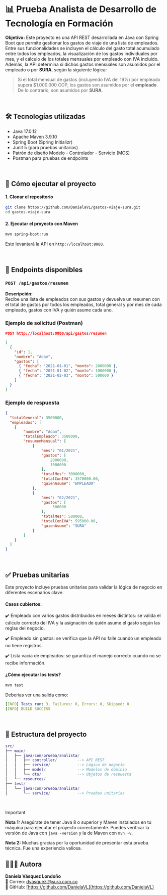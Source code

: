 # 📊 Prueba Analista de Desarrollo de Tecnología en Formación

**Objetivo:** 
Este proyecto es una API REST desarrollada en Java con Spring Boot que permite gestionar los gastos de viaje de una lista de empleados. Entre sus funcionalidades se incluyen el cálculo del gasto total acumulado entre todos los empleados, la visualización de los gastos individuales por mes, y el cálculo de los totales mensuales por empleado con IVA incluido. Además, la API determina si dichos gastos mensuales son asumidos por el empleado o por **SURA**, según la siguiente lógica:

> Si el total mensual de gastos (incluyendo IVA del 19%) por empleado supera $1.000.000 COP, los gastos son asumidos por el **empleado**. De lo contrario, son asumidos por **SURA**.

</br>

## 🛠️ Tecnologías utilizadas

- Java 17.0.12
- Apache Maven 3.9.10
- Spring Boot (Spring Initializr)
- Junit 5 (para pruebas unitarias)
- Patrón de diseño Modelo - Controlador - Servicio (MCS)
- Postman para pruebas de endpoints

</br>

## 🚀 Cómo ejecutar el proyecto

#### 1. Clonar el repositorio

```bash
git clone https://github.com/DanielaVL/gastos-viaje-sura.git
cd gastos-viaje-sura
``` 

#### 2. Ejecutar el proyecto con Maven

```bash
mvn spring-boot:run
```

Esto levantará la API en `http://localhost:8080`.

</br>

## 🔌 Endpoints disponibles

### `POST /api/gastos/resumen`

**Descripción:**  
Recibe una lista de empleados con sus gastos y devuelve un resumen con el total de gastos por todos los empleados, total general y por mes de cada empleado, gastos con IVA y quién asume cada uno.


### Ejemplo de solicitud (Postman)

```json
POST http://localhost:8080/api/gastos/resumen

[
  {
    "id": 1,
    "nombre": "Adam",
    "gastos": [
      { "fecha": "2021-01-01", "monto": 2000000 },
      { "fecha": "2021-01-02", "monto": 1000000 },
      { "fecha": "2021-02-03", "monto": 500000 }
    ]
  }
]
```
### Ejemplo de respuesta

```json
{
  "totalGeneral": 3500000,
  "empleados": [
    {
        "nombre": "Adam",
        "totalEmpleado": 3500000,
        "resumenMensual": [
            {
                "mes": "01/2021",
                "gastos": [
                    2000000,
                    1000000
                ],
                "totalMes": 3000000,
                "totalConIVA": 3570000.00,
                "quienAsume": "EMPLEADO"
            },
            {
                "mes": "02/2021",
                "gastos": [
                     500000
                ],
                "totalMes": 500000,
                "totalConIVA": 595000.00,
                "quienAsume": "SURA"
            }
        ]
    }
  ]
}
```
</br>

## ✅ Pruebas unitarias
Este proyecto incluye pruebas unitarias para validar la lógica de negocio en diferentes escenarios clave.

#### Casos cubiertos:
✔️ Empleado con varios gastos distribuidos en meses distintos: se valida el cálculo correcto del IVA y la asignación de quién asume el gasto según las reglas del negocio.

✔️ Empleado sin gastos: se verifica que la API no falle cuando un empleado no tiene registros.

✔️ Lista vacía de empleados: se garantiza el manejo correcto cuando no se recibe información.

#### ¿Cómo ejecutar los tests?
```bash
mvn test
```

Deberías ver una salida como:

```yaml
[INFO] Tests run: 3, Failures: 0, Errors: 0, Skipped: 0
[INFO] BUILD SUCCESS
```

</br>

## 📁 Estructura del proyecto

```lua
src/
├── main/
│   ├── java/com/prueba/analista/
│   │   ├── controller/         --> API REST
│   │   ├── service/            --> Lógica de negocio
│   │   ├── model/              --> Modelos de dominio
│   │   └── dto/                --> Objetos de respuesta
│   └── resources/              
├── test/
│   └── java/com/prueba/analista/
│       └── service/            --> Pruebas unitarias
```

</br>

> [!IMPORTANT]
> **Nota 1:** Asegúrate de tener Java 8 o superior y Maven instalados en tu máquina para ejecutar el proyecto correctamente. Puedes verificar la versión de Java con `java -version` y la de Maven con `mvn -v`.
>
> **Nota 2:** Muchas gracias por la oportunidad de presentar esta prueba técnica. Fue una experiencia valiosa.

## 👩🏽‍💻 Autora

**Daniela Vásquez Londoño**  
📧 Correo: [dvasquezl@sura.com.co](mailto:dvasquezl@sura.com.co)  
🔗 GitHub: [https://github.com/DanielaVL](https://github.com/DanielaVL)

